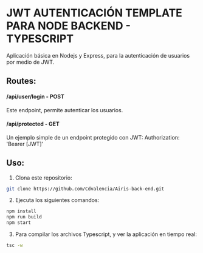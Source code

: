 # JWT AUTENTICACIÓN TEMPLATE PARA NODE BACKEND - TYPESCRIPT

Aplicación básica en Nodejs y Express, para la autenticación de usuarios por medio de JWT.

## Routes:

#### /api/user/login  - POST
Este endpoint, permite autenticar los usuarios.

#### /api/protected  - GET
Un ejemplo simple de un endpoint protegido con JWT: Authorization: 'Bearer [JWT]'

## Uso:

1. Clona este repositorio:
```bash
git clone https://github.com/Cdvalencia/Airis-back-end.git
```

2. Ejecuta los siguientes comandos:
```bash
npm install
npm run build
npm start
```

3. Para compilar los archivos Typescript, y ver la aplicación en tiempo real:
```bash
tsc -w
```